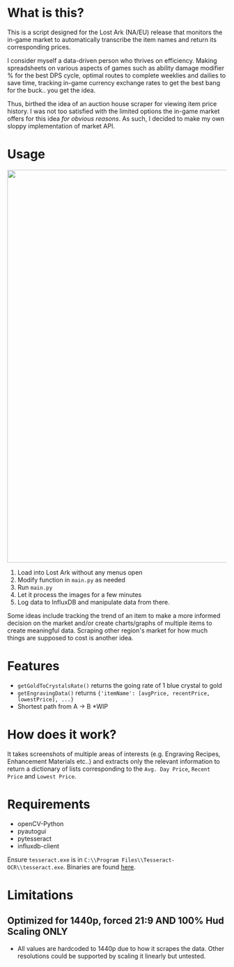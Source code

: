 # What is this?
This is a script designed for the Lost Ark (NA/EU) release that monitors the in-game market to automatically transcribe the item names and return its corresponding prices. 

I consider myself a data-driven person who thrives on efficiency. Making spreadsheets on various aspects of games such as ability damage modifier % for the best DPS cycle, optimal routes to complete weeklies and dailies to save time, tracking in-game currency exchange rates to get the best bang for the buck.. you get the idea. 

Thus, birthed the idea of an auction house scraper for viewing item price history. I was not too satisfied with the limited options the in-game market offers for this idea _for obvious reasons_. As such, I decided to make my own sloppy implementation of market API.

# Usage
<p align="center"><img width=900 src="https://i.imgur.com/y5VhwsN.gif"></p>

1. Load into Lost Ark without any menus open
2. Modify function in `main.py` as needed
3. Run `main.py` 
4. Let it process the images for a few minutes
5. Log data to InfluxDB and manipulate data from there.

Some ideas include tracking the trend of an item to make a more informed decision on the market and/or create charts/graphs of multiple items to create meaningful data. Scraping other region's market for how much things are supposed to cost is another idea.

# Features
* `getGoldToCrystalsRate()` returns the going rate of 1 blue crystal to gold
* `getEngravingData()` returns `{'itemName': [avgPrice, recentPrice, lowestPrice], ...}`
* Shortest path from A -> B *WIP



# How does it work?
It takes screenshots of multiple areas of interests (e.g. Engraving Recipes, Enhancement Materials etc..) and extracts only the relevant information to return a dictionary of lists corresponding to the `Avg. Day Price`, `Recent Price` and `Lowest Price`. 

# Requirements
* openCV-Python
* pyautogui
* pytesseract
* influxdb-client

Ensure `tesseract.exe` is in `C:\\Program Files\\Tesseract-OCR\\tesseract.exe`. Binaries are found [here](https://tesseract-ocr.github.io/tessdoc/Home.html#binaries).

# Limitations
## Optimized for 1440p, forced 21:9 AND 100% Hud Scaling ONLY
* All values are hardcoded to 1440p due to how it scrapes the data. Other resolutions could be supported by scaling it linearly but untested.